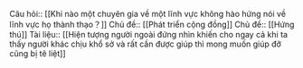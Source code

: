 Câu hỏi:: [[Khi nào một chuyên gia về một lĩnh vực không hào hứng nói về lĩnh vực họ thành thạo？]]
Chủ đề:: [[Phát triển cộng đồng]]
Chủ đề:: [[Hứng thú]]
Tài liệu:: [[Hiện tượng người ngoài đứng nhìn khiến cho ngay cả khi ta thấy người khác chịu khổ sở và rất cần được giúp thì mong muốn giúp đỡ cũng bị tê liệt]]
